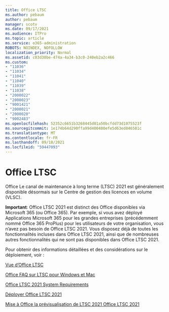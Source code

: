 ```yaml
---
title: Office LTSC
ms.author: pebaum
author: pebaum
manager: scotv
ms.date: 09/17/2021
ms.audience: ITPro
ms.topic: article
ms.service: o365-administration
ROBOTS: NOINDEX, NOFOLLOW
localization_priority: Normal
ms.assetid: c03d30be-474a-4a34-b3c0-240eb2a2c466
ms.custom:
- "11036"
- "11034"
- "11041"
- "11040"
- "11039"
- "11038"
- "2000022"
- "2000023"
- "9001421"
- "2000021"
- "2000020"
- "9002483"
ms.openlocfilehash: 52352c6651b3268445d01a50bcfdd73d1075523f
ms.sourcegitcommit: 1e174b64d290ffa99d400480efe5d63ed846581c
ms.translationtype: MT
ms.contentlocale: fr-FR
ms.lasthandoff: 09/18/2021
ms.locfileid: "59447093"
---
```

# <a name="office-ltsc"></a>Office LTSC

Office Le canal de maintenance à long terme (LTSC) 2021 est généralement disponible désormais sur le Centre de gestion des licences en volume (VLSC).

**Important**: Office LTSC 2021 est distinct des Office disponibles via Microsoft 365 (ou Office 365). Par exemple, si vous avez déployé Applications Microsoft 365 pour les grandes entreprises (précédemment nommé Office 365 ProPlus) pour les utilisateurs de votre organisation, vous n’avez pas besoin de Office LTSC 2021. Vous disposez déjà de toutes les fonctionnalités incluses dans Office LTSC 2021, ainsi que de nombreuses autres fonctionnalités qui ne sont pas disponibles dans Office LTSC 2021.

Pour obtenir des informations détaillées et des considérations sur le déploiement, voir :

[Vue d’Office LTSC](https://docs.microsoft.com/deployoffice/ltsc2021/overview)  

[Office FAQ sur LTSC pour Windows et Mac](https://support.microsoft.com/office/office-ltsc-for-windows-and-mac-faq-d574cf0b-3ebc-42cf-9035-a3b837e0463c)  

[Office LTSC 2021 System Requirements](https://www.microsoft.com/microsoft-365/microsoft-365-and-office-resources?rtc=1#coreui-heading-kg69bnh)

[Déployer Office LTSC 2021](https://docs.microsoft.com/deployoffice/ltsc2021/deploy)

[Mise à Office la prévisualisation de LTSC 2021 Office LTSC 2021](https://docs.microsoft.com/deployoffice/ltsc2021/update-from-preview)